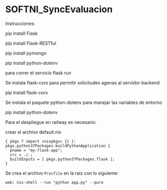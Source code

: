 # SOFTNI_SyncEvaluacion

Instrucciones:

pip install Flask

pip install Flask-RESTful

pip install pymongo

pip install python-dotenv

para correr el servicio flask run

Se instala flask-cors para permitir solicitudes agenas al servidor backend

pip install flask-cors

Se instala el paquete python-dotenv para manejar las variables de entorno

pip install python-dotenv

Para el despliegue en railway es necesario:

crear el archivo default.nix

```
{ pkgs ? import <nixpkgs> {} }:
pkgs.python37Packages.buildPythonApplication {
  pname = "my-flask-app";
  src = ./.;
  buildInputs = [ pkgs.python37Packages.flask ];
}
```

Se crea el archivo `Procfile` en la raiz con lo siguiente:

`web: nix-shell --run "python app.py" --pure`

